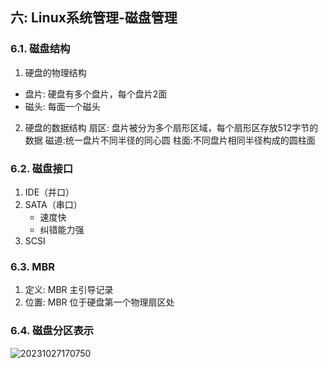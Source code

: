 ## **六: Linux系统管理-磁盘管理**


### **6.1. 磁盘结构**

1. 硬盘的物理结构
  
  - 盘片: 硬盘有多个盘片，每个盘片2面
  - 磁头: 每面一个磁头

2. 硬盘的数据结构
   扇区: 盘片被分为多个扇形区域，每个扇形区存放512字节的数据
   磁道:统一盘片不同半径的同心圆
   柱面:不同盘片相同半径构成的圆柱面


### **6.2. 磁盘接口**


1. IDE（并口）
2. SATA（串口）
   - 速度快
   - 纠错能力强
3. SCSI 

### **6.3. MBR**

1. 定义: MBR 主引导记录
2. 位置: MBR 位于硬盘第一个物理扇区处



### **6.4. 磁盘分区表示**


![20231027170750](https://barry-boy-1311671045.cos.ap-beijing.myqcloud.com/blog/20231027170750.png)